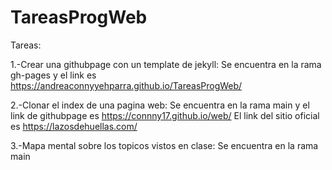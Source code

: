 # TareasProgWeb
Tareas: 

1.-Crear una githubpage con un template de jekyll: Se encuentra en la rama gh-pages y el link es https://andreaconnyyehparra.github.io/TareasProgWeb/

2.-Clonar el index de una pagina web: Se encuentra en la rama main y el link de githubpage es https://connny17.github.io/web/
El link del sitio oficial es https://lazosdehuellas.com/ 

3.-Mapa mental sobre los topicos vistos en clase: Se encuentra en la rama main
